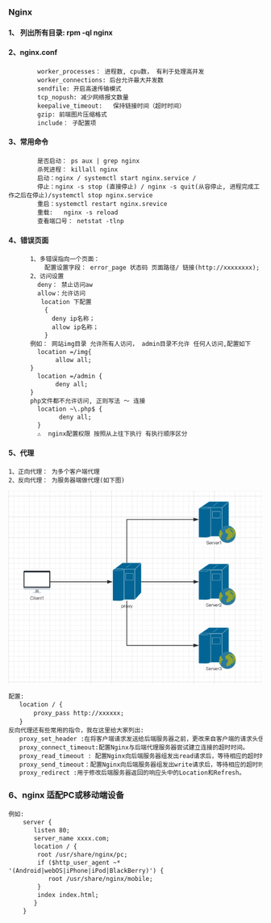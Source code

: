 ### Nginx
#### 1、 列出所有目录: rpm -ql nginx
#### 2、nginx.conf
            worker_processes： 进程数, cpu数， 有利于处理高并发
            worker_connections: 后台允许最大并发数
            sendfile: 开启高速传输模式
            tcp_nopush: 减少网络报文数量
            keepalive_timeout:   保持链接时间（超时时间）
            gzip: 前端图片压缩格式
            include： 子配置项
#### 3、常用命令
            是否启动： ps aux | grep nginx
            杀死进程： killall nginx
            启动：nginx / systemctl start nginx.service /
            停止：nginx -s stop (直接停止) / nginx -s quit(从容停止, 进程完成工作之后在停止)/systemctl stop nginx.service
            重启：systemctl restart nginx.srevice
            重载:   nginx -s reload
            查看端口号： netstat -tlnp
#### 4、错误页面
          1、多错误指向一个页面：
              配置设置字段： error_page 状态码 页面路径/ 链接(http://xxxxxxxx);
          2、访问设置
            deny： 禁止访问aw
            allow：允许访问
             location 下配置
              {
                deny ip名称；
                allow ip名称；
              }
          例如： 网站img目录 允许所有人访问， admin目录不允许 任何人访问,配置如下
            location =/img{
                 allow all;
          }
            location =/admin {
                 deny all;
          }
          php文件都不允许访问, 正则写法 ～ 连接
            location ~\.php$ {
                  deny all;
            }
            ⚠️  nginx配置权限 按照从上往下执行 有执行顺序区分
#### 5、代理
```
1、正向代理： 为多个客户端代理
2、反向代理： 为服务器端做代理(如下图)
```
![](../../assets/img/nginx.png)
```html
配置:
   location / {
       proxy_pass http://xxxxxx;
   }
反向代理还有些常用的指令，我在这里给大家列出:
   proxy_set_header :在将客户端请求发送给后端服务器之前，更改来自客户端的请求头信息。
   proxy_connect_timeout:配置Nginx与后端代理服务器尝试建立连接的超时时间。
   proxy_read_timeout : 配置Nginx向后端服务器组发出read请求后，等待相应的超时时间。
   proxy_send_timeout：配置Nginx向后端服务器组发出write请求后，等待相应的超时时间。
   proxy_redirect :用于修改后端服务器返回的响应头中的Location和Refresh。
```
### 6、nginx 适配PC或移动端设备
```
例如:
    server {
       listen 80;
       server_name xxxx.com;
       location / {
        root /usr/share/nginx/pc;
        if ($http_user_agent ~* '(Android|webOS|iPhone|iPod|BlackBerry)') {
           root /usr/share/nginx/mobile;
        }
        index index.html;
       }
    }
```

